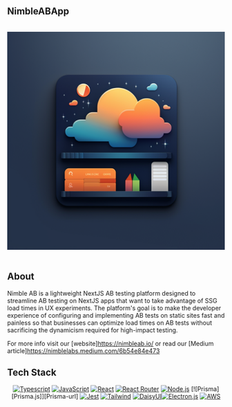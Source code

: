 ## NimbleABApp

<br />
  <div align="center">
    <img src="./images/icon.png" alt="Logo" width="fit" height="auto">
  </div>
<br />

## About
Nimble AB is a lightweight NextJS AB testing platform designed to streamline AB testing on NextJS apps that want to take advantage of SSG load times in UX experiments. The platform's goal is to make the developer experience of configuring and implementing AB tests on static sites fast and painless so that businesses can optimize load times on AB tests without sacrificing the dynamicism required for high-impact testing.

For more info visit our [website]https://nimbleab.io/ or read our [Medium article]https://nimblelabs.medium.com/6b54e84e473 

## Tech Stack
<div align="center" width="100%">
            
[![Typescript][TS.js]][TS-url] [![JavaScript][JavaScript]][JavaScript-url] [![React][React.js]][React-url] [![React Router][React Router]][React-Router-url] [![Node.js][Node.js]][Node-url] [![Prisma][Prisma.js]][Prisma-url] [![Jest][Jest]][Jest-url] [![Tailwind][Tailwind]][Tailwind-url] [![DaisyUI][DaisyUI]][DaisyUI-url][![Electron.js][Electron.js]][Electron-url] [![AWS][AWS]][AWS-url]
</div>




[React.js]: https://img.shields.io/badge/react-%2320232a.svg?style=for-the-badge&logo=react&logoColor=%2361DAFB
[React-url]: https://reactjs.org/
[TS.js]: https://img.shields.io/badge/typescript-%23007ACC.svg?style=for-the-badge&logo=typescript&logoColor=white
[TS-url]: https://www.typescriptlang.org/
[D3.js]: https://img.shields.io/badge/d3.js-F9A03C?style=for-the-badge&logo=d3.js&logoColor=white
[D3-url]: https://d3js.org/
[React Router]: https://img.shields.io/badge/React_Router-CA4245?style=for-the-badge&logo=react-router&logoColor=white
[React-Router-url]: https://reactrouter.com/en/main
[JavaScript]: https://img.shields.io/badge/javascript-%23323330.svg?style=for-the-badge&logo=javascript&logoColor=%23F7DF1E
[JavaScript-url]: https://www.javascript.com/
[Node.js]: https://img.shields.io/badge/node.js-6DA55F?style=for-the-badge&logo=node.js&logoColor=white
[Node-url]: https://nodejs.org/
[Kubernetes]: https://img.shields.io/badge/kubernetes-%23326ce5.svg?style=for-the-badge&logo=kubernetes&logoColor=white
[Kubernetes-url]: https://kubernetes.io/
[Jest]: https://img.shields.io/badge/-jest-%23C21325?style=for-the-badge&logo=jest&logoColor=white
[Jest-url]: https://jestjs.io/
[AWS]: https://img.shields.io/badge/AWS-%23FF9900.svg?style=for-the-badge&logo=amazon-aws&logoColor=white
[AWS-url]: https://aws.amazon.com/
[DaisyUI]: https://img.shields.io/badge/daisyui-5A0EF8?style=for-the-badge&logo=daisyui&logoColor=white
[DaisyUI-url]: https://daisyui.com/
[Tailwind]: https://img.shields.io/badge/Tailwind-%231DA1F2.svg?style=for-the-badge&logo=tailwind-css&logoColor=white
[Tailwind-url]: https://tailwindcss.com/
[MUI]: https://img.shields.io/badge/MUI-%230081CB.svg?style=for-the-badge&logo=mui&logoColor=white
[MUI-url]: https://mui.com/
[SocketIO]: https://img.shields.io/badge/Socket.io-black?style=for-the-badge&logo=socket.io&badgeColor=010101
[SocketIO-url]: https://socket.io/
[Electron.js]: https://img.shields.io/badge/Electron-191970?style=for-the-badge&logo=Electron&logoColor=white
[Electron-url]: https://www.electronjs.org/
